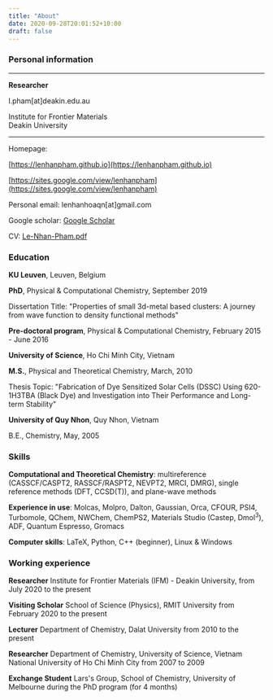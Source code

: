 ```yaml
---
title: "About"
date: 2020-09-28T20:01:52+10:00
draft: false
---
```


### Personal information

---------------------------------- -------------------------------------------------------------

  **Researcher**  	

  l.pham[at]deakin.edu.au

  Institute for Frontier Materials   
  Deakin University                  

---------------------------------- -------------------------------------------------------------

Homepage:

[https://lenhanpham.github.io](https://lenhanpham.github.io)

[https://sites.google.com/view/lenhanpham](https://sites.google.com/view/lenhanpham)

Personal email: lenhanhoaqn[at]gmail.com

Google scholar: [Google Scholar](https://scholar.google.com/citations?user=yC7hLR0AAAAJ&hl=en "Google Scholar")

CV: [Le-Nhan-Pham.pdf](https://drive.google.com/file/d/12FOkFJByIS6zgvelCqHtm_DUc9dUcuAn/view "CV")

### Education

**KU Leuven**, Leuven, Belgium

**PhD**, Physical & Computational Chemistry, September 2019

Dissertation Title: "Properties of small 3d-metal based clusters: A
journey from wave function to density functional methods"

**Pre-doctoral program**, Physical & Computational Chemistry, February
2015 - June 2016

**University of Science**, Ho Chi Minh City, Vietnam

**M.S.**, Physical and Theoretical Chemistry, March, 2010

Thesis Topic: "Fabrication of Dye Sensitized Solar Cells (DSSC) Using
620-1H3TBA (Black Dye) and Investigation into Their Performance and
Long-term Stability"

**University of Quy Nhon**, Quy Nhon, Vietnam

B.E., Chemistry, May, 2005

### Skills

**Computational and Theoretical Chemistry**: multireference
(CASSCF/CASPT2, RASSCF/RASPT2, NEVPT2, MRCI, DMRG), single reference
methods (DFT, CCSD(T)), and plane-wave methods

**Experience in use**: Molcas, Molpro, Dalton, Gaussian, Orca, CFOUR,
PSI4, Turbomole, QChem, NWChem, ChemPS2, Materials Studio (Castep,
Dmol<sup>3</sup>), ADF, Quantum Espresso, Gromacs 

**Computer skills**: LaTeX, Python, C++ (beginner), Linux & Windows

### Working experience

**Researcher** Institute for Frontier Materials (IFM) - Deakin
University, from July 2020 to the present

**Visiting Scholar** School of Science (Physics), RMIT University from
February 2020 to the present

**Lecturer** Department of Chemistry, Dalat University from 2010 to the
present

**Researcher** Department of Chemistry, University of Science, Vietnam
National University of Ho Chi Minh City from 2007 to 2009

**Exchange Student** Lars's Group, School of Chemistry, University of
Melbourne during the PhD program (for 4 months)